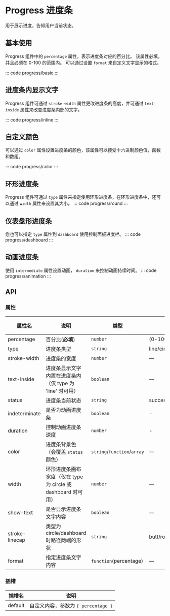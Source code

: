 <script setup>
  import basic from "exam/progress/basic.vue"
  import inline from "exam/progress/inline.vue"
  import color from "exam/progress/color.vue"
  import round from "exam/progress/round.vue"
  import dashboard from "exam/progress/dashboard.vue"
  import animation from "exam/progress/animation.vue"
</script>

# Progress 进度条

用于展示进度，告知用户当前状态。

## 基本使用

Progress 组件中的 `percentage` 属性，表示进度条对应的百分比。 该属性必填，并且必须在 0-100 的范围内。 可以通过设置 `format` 来自定义文字显示的格式。

::: code progress/basic
<basic></basic>
:::

## 进度条内显示文字

Progress 组件可通过 `stroke-width` 属性更改进度条的高度，并可通过 `text-inside` 属性来改变进度条内部的文字。

::: code progress/inline
<inline></inline>
:::

## 自定义颜色

可以通过 `color` 属性设置进度条的颜色，该属性可以接受十六进制颜色值，函数和数组。

::: code progress/color
<color></color>
:::

## 环形进度条

Progress 组件可通过 `type` 属性来指定使用环形进度条，在环形进度条中，还可以通过 `width` 属性来设置其大小。
::: code progress/round
<round></round>
:::

## 仪表盘形进度条

您也可以指定 `type` 属性到 `dashboard` 使用控制面板进度栏。
::: code progress/dashboard
<dashboard></dashboard>
:::

## 动画进度条

使用 `intermediate` 属性设置动画， `duration` 来控制动画持续时间。
::: code progress/animation
<animation></animation>
:::

## API

### 属性

| 属性名         | 说明                                                          | 类型                        | 可选值                | 默认值 |
| -------------- | ------------------------------------------------------------- | --------------------------- | --------------------- | ------ |
| percentage     | 百分比(**必填**)                                              | `number`                    | (0-100)               | 0      |
| type           | 进度条类型                                                    | `string`                    | line/circle/dashboard | line   |
| stroke-width   | 进度条的宽度                                                  | `number`                    | —                     | 6      |
| text-inside    | 进度条显示文字内置在进度条内（仅 type 为 'line' 时可用）      | `boolean`                   | —                     | false  |
| status         | 进度条当前状态                                                | `string`                    | success/error/warning | —      |
| indeterminate  | 是否为动画进度条                                              | `boolean`                   | -                     | false  |
| duration       | 控制动画进度条速度                                            | `number`                    | -                     | 3      |
| color          | 进度条背景色 （会覆盖 `status` 颜色）                         | `string`/`function`/`array` | —                     | ''     |
| width          | 环形进度条画布宽度（仅在 type 为 circle 或 dashboard 时可用） | `number`                    | —                     | 126    |
| show-text      | 是否显示进度条文字内容                                        | `boolean`                   | —                     | true   |
| stroke-linecap | 类型为 circle/dashboard 时路径两端的形状                      | `string`                    | butt/round/square     | round  |
| format         | 指定进度条文字内容                                            | `function`(percentage)      | —                     | —      |

### 插槽

| 插槽名  | 说明                                |
| ------- | ----------------------------------- |
| default | 自定义内容，参数为 `{ percentage }` |
